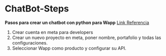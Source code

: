 # ChatBot-Steps
**Pasos para crear un chatbot con python para Wapp**
[Link Referencia](https://www.youtube.com/watch?v=puYWiZDJnL0&list=PL_PzSAnbaX7BOxBaqSOeyN-O8a2Pr_a_9&ab_channel=bigdateros])
1. Crear cuenta en meta para developers
2. Crear un nuevo proyecto en meta, poner nombre, portafolio y todas las configuraciones.
3. Seleccionar Wapp como producto y configurar su API.

